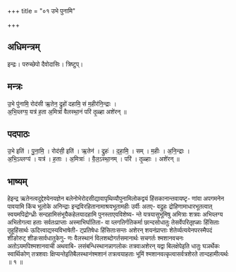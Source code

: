 +++
title = "०१ उभे पुनामि"

+++
## अधिमन्त्रम्
इन्द्रः। परुच्छेपो दैवोदासिः। त्रिष्टुप्।

## मन्त्रः
उ॒भे पु॑नामि॒ रोद॑सी ऋ॒तेन॒ द्रुहो॑ दहामि॒ सं म॒हीर॑नि॒न्द्राः ।  
अ॒भि॒व्लग्य॒ यत्र॑ ह॒ता अ॒मित्रा॑ वैलस्था॒नं परि॑ तृ॒ळ्हा अशे॑रन् ॥

## पदपाठः
उ॒भे इति॑ । पु॒ना॒मि॒ । रोद॑सी॒ इति॑ । ऋ॒तेन॑ । द्रुहः॑ । द॒हा॒मि॒ । सम् । म॒हीः । अ॒नि॒न्द्राः ।  
अ॒भि॒ऽव्लग्य॑ । यत्र॑ । ह॒ताः । अ॒मित्राः॑ । वै॒ल॒ऽस्था॒नम् । परि॑ । तृ॒ळ्हाः । अशे॑रन् ॥

## भाष्यम्
हेइन्द्र ऋतेनत्वदुद्देश्येनयज्ञेन बलेनोभेरोदसीद्यावापृथिव्यौपुनामिलोकद्वयं हिंसकानान्तवायष्टृ- णांवा अपगमनेन पावयामि किंच भूलोके अनिन्द्राः इन्द्रविरहितानामाश्रयभूतामहीः उर्वीः अतए- वद्रुहः द्रोहिणामाधारभूतत्वात् स्वयमपिद्रोग्ध्रीः सन्दहामिसंभूयैकहेलयादहामि पुनस्ताएवविशेष्य- न्ते यत्रयासुभूमिषु अमित्राः शत्रवः अभिव्लग्य अभितोगत्वा हताः सर्वतःप्राप्ताः अस्माभिर्घातिता- वा व्लगतिर्गतिकर्मा छान्दसोधातुः तेसर्वेपरितृह्ळाः हिंसिताः तृहूहिंसार्थः ऊदित्त्वाद्यस्यविभाषेती- ट्प्रतिषेधः हिंसिताःसन्तः अशेरन् शयनंप्राप्ताः शेतेर्व्यत्ययेनपरस्मैपदं शीङोरुट् शीङःसार्वधातुकेगु- णः वैलस्थानं विलशब्दोगर्तसमानार्थः सचगर्तः श्मशानवचनः अतोऽयमपिश्मशानवाची अथवाबि- लसंबन्धिस्थानन्नागलोकः तत्रवाअशेरन् यद्वा बिलक्षेपेइति धातुः घञर्थेकः स्वार्थिकोण् तत्रशवाः क्षिप्यन्तेइतिबैलस्थानंश्मशानं तत्रत्वयाहताः भूमिं श्मशानवत्कृत्वासर्वत्रशेरते तान्दहामीत्यर्थः ॥ १ ॥